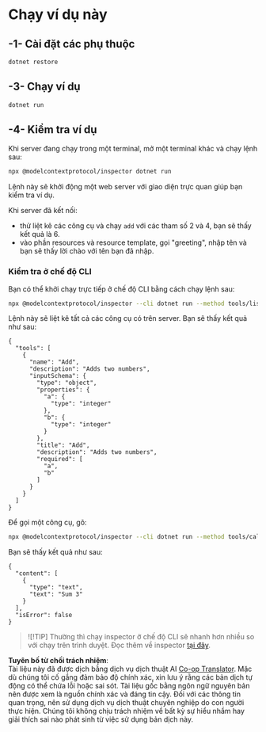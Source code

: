 <!--
CO_OP_TRANSLATOR_METADATA:
{
  "original_hash": "1d6ed68c1dd1584c2d8eb599fa601c0b",
  "translation_date": "2025-06-18T06:03:55+00:00",
  "source_file": "03-GettingStarted/01-first-server/solution/dotnet/README.md",
  "language_code": "vi"
}
-->
# Chạy ví dụ này

## -1- Cài đặt các phụ thuộc

```bash
dotnet restore
```

## -3- Chạy ví dụ


```bash
dotnet run
```

## -4- Kiểm tra ví dụ

Khi server đang chạy trong một terminal, mở một terminal khác và chạy lệnh sau:

```bash
npx @modelcontextprotocol/inspector dotnet run
```

Lệnh này sẽ khởi động một web server với giao diện trực quan giúp bạn kiểm tra ví dụ.

Khi server đã kết nối:

- thử liệt kê các công cụ và chạy `add` với các tham số 2 và 4, bạn sẽ thấy kết quả là 6.
- vào phần resources và resource template, gọi "greeting", nhập tên và bạn sẽ thấy lời chào với tên bạn đã nhập.

### Kiểm tra ở chế độ CLI

Bạn có thể khởi chạy trực tiếp ở chế độ CLI bằng cách chạy lệnh sau:

```bash
npx @modelcontextprotocol/inspector --cli dotnet run --method tools/list
```

Lệnh này sẽ liệt kê tất cả các công cụ có trên server. Bạn sẽ thấy kết quả như sau:

```text
{
  "tools": [
    {
      "name": "Add",
      "description": "Adds two numbers",
      "inputSchema": {
        "type": "object",
        "properties": {
          "a": {
            "type": "integer"
          },
          "b": {
            "type": "integer"
          }
        },
        "title": "Add",
        "description": "Adds two numbers",
        "required": [
          "a",
          "b"
        ]
      }
    }
  ]
}
```

Để gọi một công cụ, gõ:

```bash
npx @modelcontextprotocol/inspector --cli dotnet run --method tools/call --tool-name Add --tool-arg a=1 --tool-arg b=2
```

Bạn sẽ thấy kết quả như sau:

```text
{
  "content": [
    {
      "type": "text",
      "text": "Sum 3"
    }
  ],
  "isError": false
}
```

> ![!TIP]
> Thường thì chạy inspector ở chế độ CLI sẽ nhanh hơn nhiều so với chạy trên trình duyệt.
> Đọc thêm về inspector [tại đây](https://github.com/modelcontextprotocol/inspector).

**Tuyên bố từ chối trách nhiệm**:  
Tài liệu này đã được dịch bằng dịch vụ dịch thuật AI [Co-op Translator](https://github.com/Azure/co-op-translator). Mặc dù chúng tôi cố gắng đảm bảo độ chính xác, xin lưu ý rằng các bản dịch tự động có thể chứa lỗi hoặc sai sót. Tài liệu gốc bằng ngôn ngữ nguyên bản nên được xem là nguồn chính xác và đáng tin cậy. Đối với các thông tin quan trọng, nên sử dụng dịch vụ dịch thuật chuyên nghiệp do con người thực hiện. Chúng tôi không chịu trách nhiệm về bất kỳ sự hiểu nhầm hay giải thích sai nào phát sinh từ việc sử dụng bản dịch này.